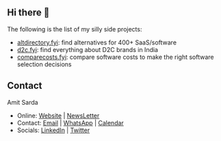 ## Hi there 👋

The following is the list of my silly side projects:
- [altdirectory.fyi](https://www.altdirectory.fyi): find alternatives for 400+ SaaS/software
- [d2c.fyi](https://www.d2c.fyi): find everything about D2C brands in India
- [comparecosts.fyi](https://www.comparecosts.fyi): compare software costs to make the right software selection decisions

## Contact
Amit Sarda
- Online: [Website](https://www.amitsarda.xyz) | [NewsLetter](https://news.amitsarda.xyz/) 
- Contact: [Email](mailto:hello@amitsarda.xyz) | [WhatsApp](https://wa.me/919860665934) | [Calendar](https://cal.com/amitsarda/consultation)
- Socials: [LinkedIn](https://www.linkedin.com/in/sardamit) | [Twitter](https://www.twitter.com/sardamit)
